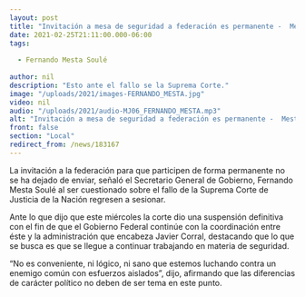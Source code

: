 ```yaml
---
layout: post
title: "Invitación a mesa de seguridad a federación es permanente -  Mesta"
date: 2021-02-25T21:11:00.000-06:00
tags:
  
  - Fernando Mesta Soulé
  
author: nil
description: "Esto ante el fallo se la Suprema Corte."
image: "/uploads/2021/images-FERNANDO_MESTA.jpg"
video: nil
audio: "/uploads/2021/audio-MJ06_FERNANDO_MESTA.mp3"
alt: "Invitación a mesa de seguridad a federación es permanente -  Mesta"
front: false
section: "Local"
redirect_from: /news/183167
---
```


La invitación a la federación para que participen de forma permanente no se ha dejado de enviar, señaló el Secretario General de Gobierno, Fernando Mesta Soulé al ser cuestionado sobre el fallo  de la Suprema Corte de Justicia de la Nación regresen a sesionar.

Ante lo que dijo que este miércoles la corte dio una suspensión definitiva con el fin de que el Gobierno Federal continúe con la coordinación entre éste y la administración que encabeza Javier Corral, destacando que lo que se busca es que se llegue a continuar trabajando en materia de seguridad.

“No es conveniente, ni lógico, ni sano que estemos luchando contra un enemigo común con esfuerzos aislados”, dijo, afirmando que las diferencias de carácter político no deben de ser tema en este punto.